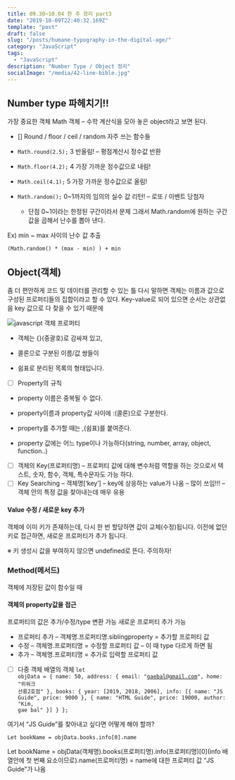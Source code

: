 ```yaml
---
title: 09.30~10.04 한 주 정리 part3
date: "2019-10-09T22:40:32.169Z"
template: "post"
draft: false
slug: "/posts/humane-typography-in-the-digital-age/"
category: "JavaScript"
tags:
  - "JavaScript"
description: "Number Type / Object 정리"
socialImage: "/media/42-line-bible.jpg"
---
```


## Number type 파헤치기!!

가장 중요한 객체 Math 객체 – 수학 계산식을 모아 놓은 object라고 보면 된다.

- [] Round / floor / ceil / random 자주 쓰는 함수들

- <code>Math.round(2.5);</code> 3 반올림! – 평점계산시 정수값 반환

- <code>Math.floor(4.2);</code> 4 가장 가까운 정수값으로 내림!

- <code>Math.ceil(4.1);</code> 5 가장 가까운 정수값으로 올림!

- <code>Math.random();</code> 0~1까지의 임의의 실수 값 리턴! – 로또 / 이벤트 당첨자

  - 단점 0~1이라는 한정된 구간이라서 문제 그래서 Math.random에 원하는 구간값을 곱해서 난수를 뽑아 낸다.

Ex) min ~ max 사이의 난수 값 추출

<code>(Math.random() \* (max - min) ) + min</code>

## Object(객체)

좀 더 편안하게 코드 및 데이터를 관리할 수 있는 틀
다시 말하면 객체는 이름과 값으로 구성된 프로퍼티들의 집합이라고 할 수 있다.
Key-value로 되어 있으면 순서는 상관없음 key 값으로 다 찾을 수 있기 때문에

![javascript 객체 프로퍼티](https://images.velog.io/post-images/hyksmine/30d9e230-e5f3-11e9-a8fa-f7c7f5a2598c/15548253760452a280e2abfdc8cec2b3b9244788f8350.png)

- 객체는 {}(중괄호)로 감싸져 있고,

- 콜론으로 구분된 이름/값 쌍들이

- 쉼표로 분리된 목록의 형태입니다.

- [ ] Property의 규칙

- property 이름은 중복될 수 없다.

- property이름과 property값 사이에 :(콜론)으로 구분한다.

- property를 추가할 때는 ,(쉼표)를 붙여준다.

- property 값에는 어느 type이나 가능하다(string, number, array, object, function..)

- [ ] 객체의 Key(프로퍼티명) – 프로퍼티 값에 대해 변수처럼 역할을 하는 것으로서 텍스트, 숫자, 함수, 객체, 특수문자도 가능 하다.
- [ ] Key Searching – 객체명[‘key’] – key에 상응하는 value가 나옴 – 많이 쓰임!!! – 객체 안의 특정 값을 찾아내는데 매우 유용

#### Value 수정 / 새로운 key 추가

객체에 이미 키가 존재하는데, 다시 한 번 할당하면 값이 교체(수정)됩니다.
이전에 없던 키로 접근하면, 새로운 프로퍼티가 추가 됩니다.

※ 키 생성시 값을 부여하지 않으면 undefined로 뜬다. 주의하자!

### Method(메서드)

객체에 저장된 값이 함수일 때

#### 객체의 property값을 접근

프로퍼티의 값은 추가/수정/type 변환 가능 새로운 프로퍼티 추가 가능

- 프로퍼티 추가 – 객체명.프로퍼티명.siblingproperty = 추가할 프로퍼티 값
- 수정 – 객체명.프로퍼티명 = 수정할 프로퍼티 값 – 이 때 type 다르게 하면 됨
- 추가 – 객체명.프로퍼티명 = 추가로 입력할 프로퍼티 값

- [ ] 다중 객체 배열의 객체
      <code>let objData = { name: 50, address: { email: "gaebal@gmail.com", home: "위워크 선릉2호점" }, books: { year: [2019, 2018, 2006], info: [{ name: "JS Guide", price: 9000 }, { name: "HTML Guide", price: 19000, author: "Kim, gae bal" }] } };</code>

여기서 “JS Guide”를 찾아내고 싶다면 어떻게 해야 할까?

<code>Let bookName = objData.books.info[0].name</code>

Let bookName = objData(객체명).books(프로퍼티명).info(프로퍼티명)[0](info 배열안에 첫 번째 요소이므로).name(프로퍼티명) = name에 대한 프로퍼티 값 “JS Guide”가 나옴
